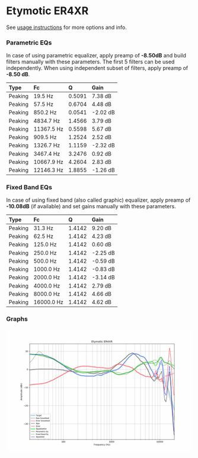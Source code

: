 # Etymotic ER4XR
See [usage instructions](https://github.com/jaakkopasanen/AutoEq#usage) for more options and info.

### Parametric EQs
In case of using parametric equalizer, apply preamp of **-8.50dB** and build filters manually
with these parameters. The first 5 filters can be used independently.
When using independent subset of filters, apply preamp of **-8.50 dB**.

| Type    | Fc         |      Q | Gain     |
|:--------|:-----------|:-------|:---------|
| Peaking | 19.5 Hz    | 0.5091 | 7.38 dB  |
| Peaking | 57.5 Hz    | 0.6704 | 4.48 dB  |
| Peaking | 850.2 Hz   | 0.0541 | -2.02 dB |
| Peaking | 4834.7 Hz  | 1.4566 | 3.79 dB  |
| Peaking | 11367.5 Hz | 0.5598 | 5.67 dB  |
| Peaking | 909.5 Hz   | 1.2524 | 2.52 dB  |
| Peaking | 1326.7 Hz  | 1.1159 | -2.32 dB |
| Peaking | 3467.4 Hz  | 3.2476 | 0.92 dB  |
| Peaking | 10667.9 Hz | 4.2604 | 2.83 dB  |
| Peaking | 12146.3 Hz | 1.8855 | -1.26 dB |

### Fixed Band EQs
In case of using fixed band (also called graphic) equalizer, apply preamp of **-10.08dB**
(if available) and set gains manually with these parameters.

| Type    | Fc         |      Q | Gain     |
|:--------|:-----------|:-------|:---------|
| Peaking | 31.3 Hz    | 1.4142 | 9.20 dB  |
| Peaking | 62.5 Hz    | 1.4142 | 4.23 dB  |
| Peaking | 125.0 Hz   | 1.4142 | 0.60 dB  |
| Peaking | 250.0 Hz   | 1.4142 | -2.25 dB |
| Peaking | 500.0 Hz   | 1.4142 | -0.59 dB |
| Peaking | 1000.0 Hz  | 1.4142 | -0.83 dB |
| Peaking | 2000.0 Hz  | 1.4142 | -3.14 dB |
| Peaking | 4000.0 Hz  | 1.4142 | 2.79 dB  |
| Peaking | 8000.0 Hz  | 1.4142 | 4.66 dB  |
| Peaking | 16000.0 Hz | 1.4142 | 4.62 dB  |

### Graphs
![](./Etymotic%20ER4XR.png)